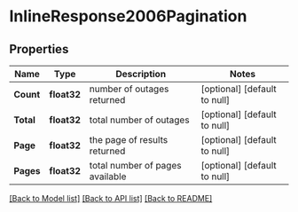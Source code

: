 # InlineResponse2006Pagination

## Properties
Name | Type | Description | Notes
------------ | ------------- | ------------- | -------------
**Count** | **float32** | number of outages returned | [optional] [default to null]
**Total** | **float32** | total number of outages | [optional] [default to null]
**Page** | **float32** | the page of results returned | [optional] [default to null]
**Pages** | **float32** | total number of pages available | [optional] [default to null]

[[Back to Model list]](../README.md#documentation-for-models) [[Back to API list]](../README.md#documentation-for-api-endpoints) [[Back to README]](../README.md)


